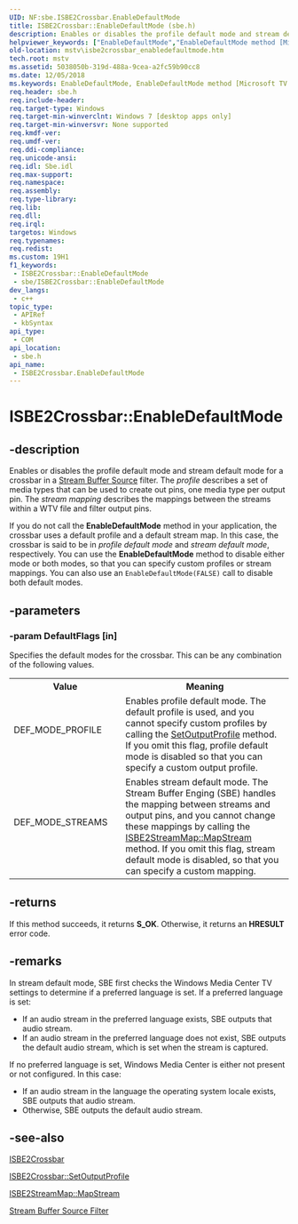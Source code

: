 ```yaml
---
UID: NF:sbe.ISBE2Crossbar.EnableDefaultMode
title: ISBE2Crossbar::EnableDefaultMode (sbe.h)
description: Enables or disables the profile default mode and stream default mode for a crossbar in a Stream Buffer Source filter.
helpviewer_keywords: ["EnableDefaultMode","EnableDefaultMode method [Microsoft TV Technologies]","EnableDefaultMode method [Microsoft TV Technologies]","ISBE2Crossbar interface","ISBE2Crossbar interface [Microsoft TV Technologies]","EnableDefaultMode method","ISBE2Crossbar.EnableDefaultMode","ISBE2Crossbar::EnableDefaultMode","mstv.isbe2crossbar_enabledefaultmode","sbe/ISBE2Crossbar::EnableDefaultMode"]
old-location: mstv\isbe2crossbar_enabledefaultmode.htm
tech.root: mstv
ms.assetid: 5038050b-319d-488a-9cea-a2fc59b90cc8
ms.date: 12/05/2018
ms.keywords: EnableDefaultMode, EnableDefaultMode method [Microsoft TV Technologies], EnableDefaultMode method [Microsoft TV Technologies],ISBE2Crossbar interface, ISBE2Crossbar interface [Microsoft TV Technologies],EnableDefaultMode method, ISBE2Crossbar.EnableDefaultMode, ISBE2Crossbar::EnableDefaultMode, mstv.isbe2crossbar_enabledefaultmode, sbe/ISBE2Crossbar::EnableDefaultMode
req.header: sbe.h
req.include-header: 
req.target-type: Windows
req.target-min-winverclnt: Windows 7 [desktop apps only]
req.target-min-winversvr: None supported
req.kmdf-ver: 
req.umdf-ver: 
req.ddi-compliance: 
req.unicode-ansi: 
req.idl: Sbe.idl
req.max-support: 
req.namespace: 
req.assembly: 
req.type-library: 
req.lib: 
req.dll: 
req.irql: 
targetos: Windows
req.typenames: 
req.redist: 
ms.custom: 19H1
f1_keywords:
 - ISBE2Crossbar::EnableDefaultMode
 - sbe/ISBE2Crossbar::EnableDefaultMode
dev_langs:
 - c++
topic_type:
 - APIRef
 - kbSyntax
api_type:
 - COM
api_location:
 - sbe.h
api_name:
 - ISBE2Crossbar.EnableDefaultMode
---
```


# ISBE2Crossbar::EnableDefaultMode


## -description

Enables or disables the profile default mode and stream default mode for a crossbar in a <a href="/previous-versions/windows/desktop/mstv/stream-buffer-source-filter">Stream Buffer Source</a> filter.
    The <i>profile</i>  describes a set of media types that can be used to create out pins, one media type per output pin. The <i>stream mapping</i> describes the mappings between the streams within a WTV file and filter output pins.

 If you do not call the <b>EnableDefaultMode</b> method in your application, the crossbar uses a default profile and a default stream map. In this case, the crossbar is said to be in <i>profile default mode</i> and <i>stream default mode</i>, respectively. You can use the <b>EnableDefaultMode</b> method to disable either mode or both modes, so that you can specify custom profiles or stream mappings. You can also use an <code>EnableDefaultMode(FALSE)</code> call to disable both default modes.

## -parameters

### -param DefaultFlags [in]

Specifies the default modes for the crossbar. This can be any combination of the following values.

<table>
<tr>
<th>Value</th>
<th>Meaning</th>
</tr>
<tr>
<td width="40%">
<dl>
<dt>DEF_MODE_PROFILE</dt>
</dl>
</td>
<td width="60%">
Enables profile default mode. The default profile is used, and you cannot specify custom profiles by calling the <a href="/previous-versions/windows/desktop/api/sbe/nf-sbe-isbe2crossbar-setoutputprofile">SetOutputProfile</a> method. If you omit this flag, profile default mode is disabled  so that you can specify a custom output profile.

</td>
</tr>
<tr>
<td width="40%">
<dl>
<dt>DEF_MODE_STREAMS</dt>
</dl>
</td>
<td width="60%">
Enables stream default mode. The Stream Buffer Enging (SBE) handles the mapping between streams and output pins, and you cannot change these mappings by calling the <a href="/previous-versions/windows/desktop/api/sbe/nf-sbe-isbe2streammap-mapstream">ISBE2StreamMap::MapStream</a> method. If you omit this flag, stream default mode is disabled,  so that you can specify a custom mapping.

</td>
</tr>
</table>

## -returns

If this method succeeds, it returns <b xmlns:loc="http://microsoft.com/wdcml/l10n">S_OK</b>. Otherwise, it returns an <b xmlns:loc="http://microsoft.com/wdcml/l10n">HRESULT</b> error code.

## -remarks

In stream default mode, SBE first checks the Windows Media Center TV settings to determine if a preferred language is set. If a preferred language is set:

<ul>
<li>If an audio stream in the preferred language exists, SBE outputs that audio stream.</li>
<li>If an audio stream in the preferred language does not exist, SBE outputs the default audio stream, which is set when the stream is captured.</li>
</ul>
If no preferred language is set, Windows Media Center is either not present or not configured. In this case:

<ul>
<li>If an audio stream in the language the operating system locale exists, SBE outputs that audio stream.</li>
<li>Otherwise, SBE outputs the default audio stream.</li>
</ul>

## -see-also

<a href="/previous-versions/windows/desktop/api/sbe/nn-sbe-isbe2crossbar">ISBE2Crossbar</a>



<a href="/previous-versions/windows/desktop/api/sbe/nf-sbe-isbe2crossbar-setoutputprofile">ISBE2Crossbar::SetOutputProfile</a>



<a href="/previous-versions/windows/desktop/api/sbe/nf-sbe-isbe2streammap-mapstream">ISBE2StreamMap::MapStream</a>



<a href="/previous-versions/windows/desktop/mstv/stream-buffer-source-filter">Stream Buffer Source Filter</a>